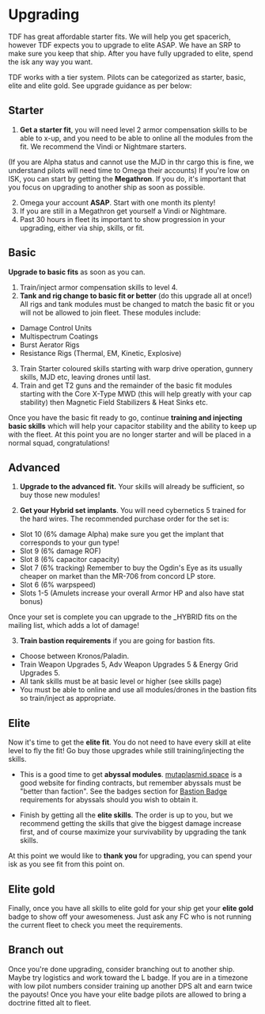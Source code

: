 # Upgrading
TDF has great affordable starter fits. We will help you get spacerich, however TDF expects you to upgrade to elite ASAP. We have an SRP to make sure you keep that ship. After you have fully upgraded to elite, spend the isk any way you want.

TDF works with a tier system. Pilots can be categorized as starter, basic, elite and elite gold. See upgrade guidance as per below:

## Starter

1. **Get a starter fit**, you will need level 2 armor compensation skills to be able to x-up, and you need to be able to online all the modules from the fit. We recommend the Vindi or Nightmare starters.

(If you are Alpha status and cannot use the MJD in thr cargo this is fine, we understand pilots will need time to Omega their accounts) If you're low on ISK, you can start by getting the **Megathron**. If you do, it's important that you focus on upgrading to another ship as soon as possible. 

2. Omega your account **ASAP**. Start with one month its plenty!
3. If you are still in a Megathron get yourself a Vindi or Nightmare.
4. Past 30 hours in fleet its important to show progression in your upgrading, either via ship, skills, or fit.

## Basic
**Upgrade to basic fits** as soon as you can.

1. Train/inject armor compensation skills to level 4.
2. **Tank and rig change to basic fit or better** (do this upgrade all at once!) All rigs and tank modules must be changed to match the basic fit or you will not be allowed to join fleet. These modules include:
- Damage Control Units
- Multispectrum Coatings
- Burst Aerator Rigs
- Resistance Rigs (Thermal, EM, Kinetic, Explosive)

3. Train Starter coloured skills starting with warp drive operation, gunnery skills, MJD etc, leaving drones until last.
4. Train and get T2 guns and the remainder of the basic fit modules starting with the Core X-Type MWD (this will help greatly with your cap stability) then Magnetic Field Stabilizers & Heat Sinks etc.

Once you have the basic fit ready to go, continue **training and injecting basic skills** which will help your capacitor stability and the ability to keep up with the fleet. At this point you are no longer starter and will be placed in a normal squad, congratulations!

## Advanced

1. **Upgrade to the advanced fit.** Your skills will already be sufficient, so buy those new modules!

2. **Get your Hybrid set implants**. You will need cybernetics 5 trained for the hard wires. The recommended purchase order for the set is:
- Slot 10 (6% damage Alpha) make sure you get the implant that corresponds to your gun type!
- Slot 9 (6% damage ROF)
- Slot 8 (6% capacitor capacity)
- Slot 7 (6% tracking) Remember to buy the Ogdin's Eye as its usually cheaper on market than the MR-706 from concord LP store.
- Slot 6 (6% warpspeed)
- Slots 1-5 (Amulets increase your overall Armor HP and also have stat bonus)

Once your set is complete you can upgrade to the _HYBRID fits on the mailing list, which adds a lot of damage!

3. **Train bastion requirements** if you are going for bastion fits.
- Choose between Kronos/Paladin.
- Train Weapon Upgrades 5, Adv Weapon Upgrades 5 & Energy Grid Upgrades 5.
- All tank skills must be at basic level or higher (see skills page)
- You must be able to online and use all modules/drones in the bastion fits so train/inject as appropriate.

## Elite

Now it's time to get the **elite fit**. You do not need to have every skill at elite level to fly the fit! Go buy those upgrades while still training/injecting the skills. 

- This is a good time to get **abyssal modules**. [mutaplasmid.space](https://mutaplasmid.space/) is a good website for finding contracts, but remember abyssals must be "better than faction". See the badges section for [Bastion Badge](/guide/badges) requirements for abyssals should you wish to obtain it.

 - Finish by getting all the **elite skills**. The order is up to you, but we recommend getting the skills that give the biggest damage increase first, and of course maximize your survivability by upgrading the tank skills.

At this point we would like to **thank you** for upgrading, you can spend your isk as you see fit from this point on.

## Elite gold

Finally, once you have all skills to elite gold for your ship get your **elite gold** badge to show off your awesomeness. Just ask any FC who is not running the current fleet to check you meet the requirements.

## Branch out

Once you're done upgrading, consider branching out to another ship. Maybe try logistics and work toward the L badge. If you are in a timezone with low pilot numbers consider training up another DPS alt and earn twice the payouts! Once you have your elite badge pilots are allowed to bring a doctrine fitted alt to fleet.